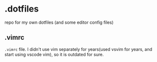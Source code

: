 # .dotfiles
repo for my own dotfiles (and some editor config files)

## .vimrc
`.vimrc` file. I didn't use vim separately for years(used vsvim for years, and start using vscode vim), so it is outdated for sure.
